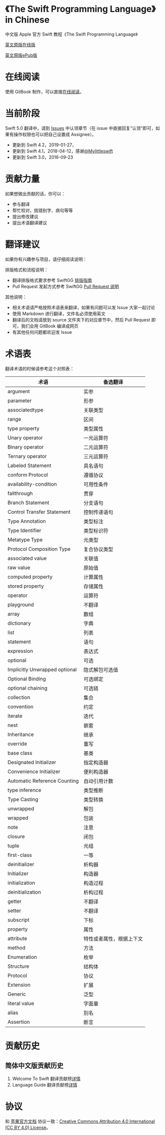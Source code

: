 《The Swift Programming Language》in Chinese
=============================================

中文版 Apple 官方 Swift 教程《The Swift Programming Language》

[英文原版在线版](https://developer.apple.com/library/prerelease/ios/documentation/Swift/Conceptual/Swift_Programming_Language/index.html#//apple_ref/doc/uid/TP40014097-CH3-ID0)

[英文原版ePub版](https://swift.org/documentation/)

# 在线阅读

使用 GitBook 制作，可以直接[在线阅读](http://swiftguide.cn/)。

# 当前阶段

Swift 5.0 翻译中，请到 [Issues](https://github.com/SwiftGGTeam/the-swift-programming-language-in-chinese/issues) 中认领章节（在 issue 中直接回复”认领“即可，如果有操作权限也可以把自己设置成 Assignee）。

- 更新到 Swift 4.2，2019-01-27，
- 更新到 Swift 4.1，2018-04-12，感谢[@Mylittleswift](https://github.com/Mylittleswift)
- 更新到 Swift 3.0，2016-09-23

# 贡献力量

如果想做出贡献的话，你可以：

- 参与翻译
- 帮忙校对，挑错别字、病句等等
- 提出修改建议
- 提出术语翻译建议

# 翻译建议

如果你有兴趣参与项目，请仔细阅读说明：

排版格式和流程说明：

- 翻译排版格式要求参考 SwiftGG [排版指南](https://github.com/SwiftGGTeam/translation/blob/master/SwiftGG%20排版指南.md)
- Pull Request 发起方式参考 SwiftGG [Pull Request 说明](https://github.com/SwiftGGTeam/translation/blob/master/%E7%BF%BB%E8%AF%91%E6%B5%81%E7%A8%8B%E6%A6%82%E8%BF%B0%E5%8F%8APR%E8%AF%B4%E6%98%8E.md#%E5%A6%82%E4%BD%95%E5%8F%91%E8%B5%B7-pull-request)

其他说明：

- 相关术语请严格按照术语表来翻译，如果有问题可以发 Issue 大家一起讨论
- 使用 Markdown 进行翻译，文件名必须使用英文
- 翻译后的文档请放到 source 文件夹下的对应章节中，然后 Pull Request 即可，我们会用 GitBook 编译成网页
- 有其他任何问题都欢迎发 Issue

# 术语表

翻译术语的时候请参考这个对照表：

| 术语 | 备选翻译 |
| --- | --- |
| argument | 实参 |
| parameter | 形参 |
| associatedtype | 关联类型 |
| range | 区间 |
| type property | 类型属性 |
| Unary operator | 一元运算符 |
| Binary operator | 二元运算符 |
| Ternary operator | 三元运算符 |
| Labeled Statement | 具名语句 |
| conform Protocol | 遵循协议 |
| availability-condition | 可用性条件 |
| fallthrough | 贯穿 |
| Branch Statement | 分支语句 |
| Control Transfer Statement | 控制传递语句 |
| Type Annotation | 类型标注 |
| Type Identifier | 类型标识符 |
| Metatype Type | 元类型 |
| Protocol Composition Type | 复合协议类型 |
| associated value | 关联值 |
| raw value | 原始值 |
| computed property | 计算属性 |
| stored property | 存储属性 |
| operator | 运算符 |
| playground | 不翻译 |
| array | 数组 |
| dictionary | 字典 |
| list | 列表 |
| statement | 语句 |
| expression | 表达式 |
| optional | 可选 |
| Implicitly Unwrapped optional | 隐式解包可选值 |
| Optional Binding | 可选绑定 |
| optional chaining | 可选链 |
| collection | 集合 |
| convention | 约定 |
| iterate | 迭代 |
| nest | 嵌套 |
| Inheritance | 继承 |
| override | 重写 |
| base class | 基类 |
| Designated Initializer | 指定构造器 |
| Convenience Initializer | 便利构造器 |
| Automatic Reference Counting | 自动引用计数 |
| type inference | 类型推断 |
| Type Casting | 类型转换 |
| unwrapped | 解包 |
| wrapped | 包装 |
| note | 注意 |
| closure | 闭包 |
| tuple | 元组 |
| first-class | 一等 |
| deinitializer | 析构器 |
| Initializer | 构造器 |
| initialization | 构造过程 |
| deinitialization | 析构过程 |
| getter | 不翻译 |
| setter | 不翻译 |
| subscript | 下标 |
| property | 属性 |
| attribute | 特性或者属性，根据上下文 |
| method | 方法 |
| Enumeration | 枚举 |
| Structure | 结构体 |
| Protocol | 协议 |
| Extension | 扩展 |
| Generic | 泛型 |
| literal value | 字面量 |
| alias | 别名 |
| Assertion | 断言 |

# 贡献历史

## 简体中文版贡献历史

1. Welcome To Swift 翻译贡献榜[详情](https://github.com/SwiftGGTeam/the-swift-programming-language-in-chinese/tree/gh-pages/source/chapter1/05_contributors.md)
2. Language Guide 翻译贡献榜[详情](https://github.com/SwiftGGTeam/the-swift-programming-language-in-chinese/blob/gh-pages/source/chapter2/27_contributors.md)

# 协议
和 [苹果官方文档](https://swift.org/documentation/) 协议一致：[Creative Commons Attribution 4.0 International (CC BY 4.0) License](https://creativecommons.org/licenses/by/4.0/)。
